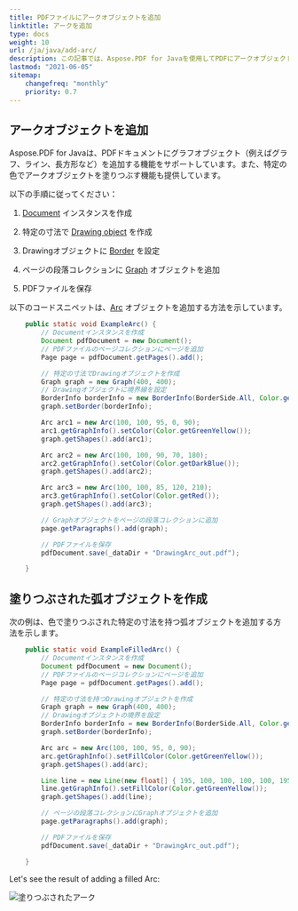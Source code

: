 ```yaml
---
title: PDFファイルにアークオブジェクトを追加
linktitle: アークを追加
type: docs
weight: 10
url: /ja/java/add-arc/
description: この記事では、Aspose.PDF for Javaを使用してPDFにアークオブジェクトを作成する方法を説明します。
lastmod: "2021-06-05"
sitemap:
    changefreq: "monthly"
    priority: 0.7
---
```


## アークオブジェクトを追加

Aspose.PDF for Javaは、PDFドキュメントにグラフオブジェクト（例えばグラフ、ライン、長方形など）を追加する機能をサポートしています。また、特定の色でアークオブジェクトを塗りつぶす機能も提供しています。

以下の手順に従ってください：

1. [Document](https://reference.aspose.com/pdf/java/com.aspose.pdf/Document) インスタンスを作成

1. 特定の寸法で [Drawing object](https://reference.aspose.com/pdf/java/com.aspose.pdf.drawing/package-frame) を作成

1. Drawingオブジェクトに [Border](https://reference.aspose.com/pdf/java/com.aspose.pdf.drawing/Graph#setBorder-com.aspose.pdf.BorderInfo-) を設定

1. ページの段落コレクションに [Graph](https://reference.aspose.com/pdf/java/com.aspose.pdf.drawing/Graph) オブジェクトを追加

1. PDFファイルを保存

以下のコードスニペットは、[Arc](https://reference.aspose.com/pdf/java/com.aspose.pdf.drawing/Arc) オブジェクトを追加する方法を示しています。

```java
    public static void ExampleArc() {
        // Documentインスタンスを作成
        Document pdfDocument = new Document();
        // PDFファイルのページコレクションにページを追加
        Page page = pdfDocument.getPages().add();

        // 特定の寸法でDrawingオブジェクトを作成
        Graph graph = new Graph(400, 400);
        // Drawingオブジェクトに境界線を設定
        BorderInfo borderInfo = new BorderInfo(BorderSide.All, Color.getGreen());
        graph.setBorder(borderInfo);

        Arc arc1 = new Arc(100, 100, 95, 0, 90);
        arc1.getGraphInfo().setColor(Color.getGreenYellow());
        graph.getShapes().add(arc1);

        Arc arc2 = new Arc(100, 100, 90, 70, 180);
        arc2.getGraphInfo().setColor(Color.getDarkBlue());
        graph.getShapes().add(arc2);

        Arc arc3 = new Arc(100, 100, 85, 120, 210);
        arc3.getGraphInfo().setColor(Color.getRed());
        graph.getShapes().add(arc3);

        // Graphオブジェクトをページの段落コレクションに追加
        page.getParagraphs().add(graph);

        // PDFファイルを保存
        pdfDocument.save(_dataDir + "DrawingArc_out.pdf");

    }
```


## 塗りつぶされた弧オブジェクトを作成

次の例は、色で塗りつぶされた特定の寸法を持つ弧オブジェクトを追加する方法を示します。

```java
    public static void ExampleFilledArc() {
        // Documentインスタンスを作成
        Document pdfDocument = new Document();
        // PDFファイルのページコレクションにページを追加
        Page page = pdfDocument.getPages().add();

        // 特定の寸法を持つDrawingオブジェクトを作成
        Graph graph = new Graph(400, 400);
        // Drawingオブジェクトの境界を設定
        BorderInfo borderInfo = new BorderInfo(BorderSide.All, Color.getGreen());
        graph.setBorder(borderInfo);

        Arc arc = new Arc(100, 100, 95, 0, 90);
        arc.getGraphInfo().setFillColor(Color.getGreenYellow());
        graph.getShapes().add(arc);

        Line line = new Line(new float[] { 195, 100, 100, 100, 100, 195 });
        line.getGraphInfo().setFillColor(Color.getGreenYellow());
        graph.getShapes().add(line);

        // ページの段落コレクションにGraphオブジェクトを追加
        page.getParagraphs().add(graph);

        // PDFファイルを保存
        pdfDocument.save(_dataDir + "DrawingArc_out.pdf");

    }
```


Let's see the result of adding a filled Arс:

![塗りつぶされたアーク](filled_arc.png)